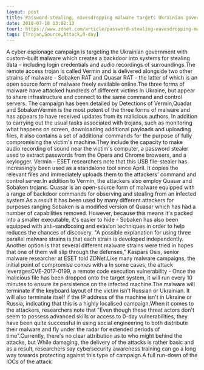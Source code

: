 ```yaml
---
layout: post
title: Password-stealing, eavesdropping malware targets Ukrainian government
date: 2018-07-18 13:02:13
tourl: https://www.zdnet.com/article/password-stealing-eavesdropping-malware-targets-ukrainian-government/
tags: [Trojan,Source,Attack,0-day]
---
```

A cyber espionage campaign is targeting the Ukrainian government with custom-built malware which creates a backdoor into systems for stealing data - including login credentials and audio recordings of surroundings.The remote access trojan is called Vermin and is delivered alongside two other strains of malware - Sobaken RAT and Quasar RAT - the latter of which is an open source form of malware freely available online.The three forms of malware have attacked hundreds of different victims in Ukraine, but appear to share infrastructure and connect to the same command and control servers. The campaign has been detailed by Detections of Vermin,Quadar and SobakenVermin is the most potent of the three forms of malware and has appears to have received updates from its malicious authors. In addition to carrying out the usual tasks associated with trojans, such as monitoring what happens on screen, downloading additional payloads and uploading files, it also contains a set of additional commands for the purpose of fully compromising the victim's machine.They include the capacity to make audio recording of sound near the victim's computer, a password stealer used to extract passwords from the Opera and Chrome browsers, and a keylogger. Vermin - ESET researchers note that this USB file-stealer has increasingly been used as a standalone tool since April. It copies the relevant files and immediately uploads them to the attackers' command and control server.In addition to Vermin, the attackers also employ Quasar and Sobaken trojans. Quasar is an open-source form of malware equipped with a range of backdoor commands for observing and stealing from an infected system.As a result it has been used by many different attackers for purposes ranging Sobaken is a modified version of Quasar which has had a number of capabilities removed. However, because this means it's packed into a smaller executable, it's easier to hide - Sobaken has also been equipped with anti-sandboxing and evasion techniques in order to help reduces the chances of discovery. "A possible explanation for using three parallel malware strains is that each strain is developed independently. Another option is that several different malware strains were tried in hopes that one of them will slip through the defenses," Kaspars Osis, senior malware researcher at ESET told ZDNet.Like many malware campaigns, the initial point of compromise comes with a In some cases, the attack leveragesCVE-2017-0199, a remote code execution vulnerability - Once the malicious file has been dropped onto the target system, it will run every 10 minutes to ensure its persistence on the infected machine.The malware will terminate if the keyboard layout of the victim isn't Russian or Ukrainian. It will also terminate itself if the IP address of the machine isn't in Ukraine or Russia, indicating that this is a highly localised campaign.When it comes to the attackers, researchers note that "Even though these threat actors don't seem to possess advanced skills or access to 0-day vulnerabilities, they have been quite successful in using social engineering to both distribute their malware and fly under the radar for extended periods of time".Currently, there's no clear attribution as to who might behind the attacks, but While damaging, the delivery of the attacks is rather basic and as a result, researchers say cybersecurity awareness training can go a long way towards protecting against this type of campaign.A full run-down of the IOCs of the attack 